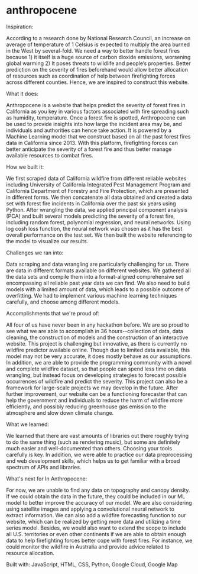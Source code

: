 # anthropocene
Inspiration:

According to a research done by National Research Council, an increase on average of temperature of 1 Celsius is expected to multiply the area burned in the West by several-fold. We need a way to better handle forest fires because 1) it itself is a huge source of carbon dioxide emissions, worsening global warming 2) It poses threats to wildlife and people’s properties. Better prediction on the severity of fires beforehand would allow better allocation of resources such as coordination of help between firefighting forces across different counties.  Hence, we are inspired to construct this website. 
 
What it does:

Anthropocene is a website that helps predict the severity of forest fires in California as you key in various factors associated with fire spreading such as humidity, temperature. Once a forest fire is spotted, Anthropocene can be used to provide insights into how large the incident area may be, and individuals and authorities can hence take action. It is powered by a Machine Learning model that we construct based on all the past forest fires data in California since 2013. With this platform, firefighting forces can better anticipate the severity of a forest fire and thus better manage available resources to combat fires. 
 
How we built it:

We first scraped data of California wildfire from different reliable websites including University of California Integrated Pest Management Program and California Department of Forestry and Fire Protection, which are presented in different forms. We then concatenate all data obtained and created a data set with forest fire incidents in California over the past six years using Python. After wrangling the data, we applied principal component analysis (PCA) and built several models predicting the severity of a forest fire, including random forest, polynomial regression, and neural networks. Using log cosh loss function, the neural network was chosen as it has the best overall performance on the test set. We then built the website referencing to the model to visualize our results.
 
Challenges we ran into:

Data scraping and data wrangling are particularly challenging for us. There are data in different formats available on different websites. We gathered all the data sets and compile them into a format-aligned comprehensive set encompassing all reliable past year data we can find. We also need to build models with a limited amount of data, which leads to a possible outcome of overfitting. We had to implement various machine learning techniques carefully, and choose among different models.
 
Accomplishments that we're proud of:

All four of us have never been in any hackathon before. We are so proud to see what we are able to accomplish in 36 hours--collection of data, data cleaning, the construction of models and the construction of an interactive website. This project is challenging but innovative, as there is currently no wildfire predictor available online. Though due to limited data available, this model may not be very accurate, it does mostly behave as our assumptions. In addition, we are able to provide the programming community with a novel and complete wildfire dataset, so that people can spend less time on data wrangling, but instead focus on developing strategies to forecast possible occurrences of wildfire and predict the severity. This project can also be a framework for large-scale projects we may develop in the future. After further improvement, our website can be a functioning forecaster that can help the government and individuals to reduce the harm of wildfire more efficiently, and possibly reducing greenhouse gas emission to the atmosphere and slow down climate change.
 
What we learned:
 
We learned that there are vast amounts of libraries out there roughly trying to do the same thing (such as rendering music), but some are definitely much easier and well-documented than others. Choosing your tools carefully is key. In addition, we were able to practice our data preprocessing and web development skills, which helps us to get familiar with a broad spectrum of APIs and libraries.

What's next for In Anthropocene:

For now, we are unable to find any data on topography and canopy density. If we could obtain the data in the future, they could be included in our ML model to better improve the accuracy of our model. We are also considering using satellite images and applying a convolutional neural network to extract information. We can also add a wildfire forecasting function to our website, which can be realized by getting more data and utilizing a time series model.
Besides, we would also want to extend the scope to include all U.S. territories or even other continents if we are able to obtain enough data to help firefighting forces better cope with forest fires. For instance, we could monitor the wildfire in Australia and provide advice related to resource allocation. 

Built with:
JavaScript, HTML, CSS, Python, Google Cloud, Google Map



